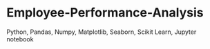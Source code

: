 # Employee-Performance-Analysis
Python, Pandas, Numpy, Matplotlib, Seaborn, Scikit Learn, Jupyter notebook
